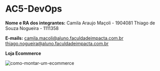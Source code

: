 # AC5-DevOps

**Nome e RA dos integrantes:**
Camila Araujo Maçoli - 1904081
Thiago de Souza Nogueira - 1111358

**E-mails:**
camila.macoli@aluno.faculdadeimpacta.com.br
thiago.nogueira@aluno.faculdadeimpacta.com.br

**Loja Ecommerce**

![como-montar-um-ecommerce](https://user-images.githubusercontent.com/71294972/98485880-7c8aa880-21f8-11eb-9d6f-4e57f455be75.jpg)



